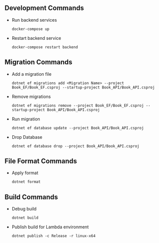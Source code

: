 ## Development Commands

-   Run backend services

    `docker-compose up`

-   Restart backend service

    `docker-compose restart backend`

## Migration Commands

-   Add a migration file

    `dotnet ef migrations add <Migration Name> --project Book_EF/Book_EF.csproj --startup-project Book_API/Book_API.csproj`

-   Remove migrations

    `dotnet ef migrations remove --project Book_EF/Book_EF.csproj --startup-project Book_API/Book_API.csproj`

-   Run migration

    `dotnet ef database update --project Book_API/Book_API.csproj`

-   Drop Database

    `dotnet ef database drop --project Book_API/Book_API.csproj`

## File Format Commands

-   Apply format

    `dotnet format`

## Build Commands

-   Debug build

    `dotnet build`

-   Publish build for Lambda environment

    `dotnet publish -c Release -r linux-x64`
    
